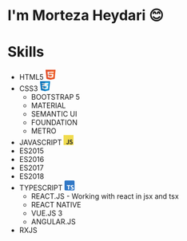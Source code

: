 # I'm __Morteza Heydari__ 😊


# Skills
- HTML5 <img alt="html_logo" src="https://github.com/MortezaHeydari97/MortezaHeydari97/blob/main/assets/images/html.png" width="20" height="20">
- CSS3 <img alt="css_logo" src="https://github.com/MortezaHeydari97/MortezaHeydari97/blob/main/assets/images/css.png" width="20" height="20">
    - BOOTSTRAP 5
    - MATERIAL
    - SEMANTIC UI
    - FOUNDATION
    - METRO
- JAVASCRIPT <img alt="js_logo" src="https://github.com/MortezaHeydari97/MortezaHeydari97/blob/main/assets/images/js.png" width="20" height="20">
- ES2015
- ES2016
- ES2017
- ES2018
- TYPESCRIPT <img alt="ts_logo" src="https://github.com/MortezaHeydari97/MortezaHeydari97/blob/main/assets/images/ts.png" width="20" height="20">
    - REACT.JS - Working with react in jsx and tsx
    - REACT NATIVE
    - VUE.JS 3
    - ANGULAR.JS
- RXJS